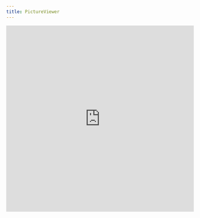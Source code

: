 ```yaml
---
title: PictureViewer
---
```


<div
    style={{border: '1px solid black', borderRadius: '6px', overflow: 'hidden'}}
>
    <iframe 
    width="100%"
    height="500"
    frameborder='none'
    src="https://codesandbox.io/embed/pictureviewer-4yzb8b?autoresize=1&fontsize=14&hidenavigation=1&theme=dark&view=preview"
    title="PictureViewer"
    scrolling="no"
    allow="accelerometer; ambient-light-sensor; camera; encrypted-media; geolocation; gyroscope; hid; microphone; midi; payment; usb; vr; xr-spatial-tracking"
    sandbox="allow-forms allow-modals allow-popups allow-presentation allow-same-origin allow-scripts"
    />
</div>
